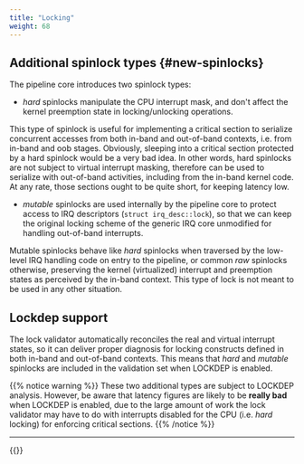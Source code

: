 ```yaml
---
title: "Locking"
weight: 68
---
```


## Additional spinlock types {#new-spinlocks}

The pipeline core introduces two spinlock types:

+ *hard* spinlocks manipulate the CPU interrupt mask, and don't affect
  the kernel preemption state in locking/unlocking operations.

This type of spinlock is useful for implementing a critical section to
serialize concurrent accesses from both in-band and out-of-band
contexts, i.e. from in-band and oob stages. Obviously, sleeping into a
critical section protected by a hard spinlock would be a very bad
idea. In other words, hard spinlocks are not subject to virtual
interrupt masking, therefore can be used to serialize with out-of-band
activities, including from the in-band kernel code. At any rate, those
sections ought to be quite short, for keeping latency low.

+ *mutable* spinlocks are used internally by the pipeline core to
  protect access to IRQ descriptors (`struct irq_desc::lock`), so that
  we can keep the original locking scheme of the generic IRQ core
  unmodified for handling out-of-band interrupts.

Mutable spinlocks behave like *hard* spinlocks when traversed by the
low-level IRQ handling code on entry to the pipeline, or common *raw*
spinlocks otherwise, preserving the kernel (virtualized) interrupt and
preemption states as perceived by the in-band context. This type of
lock is not meant to be used in any other situation.

## Lockdep support

The lock validator automatically reconciles the real and virtual
interrupt states, so it can deliver proper diagnosis for locking
constructs defined in both in-band and out-of-band contexts. This
means that *hard* and *mutable* spinlocks are included in the
validation set when LOCKDEP is enabled.

{{% notice warning %}}
These two additional types are subject to LOCKDEP analysis. However,
be aware that latency figures are likely to be **really bad** when
LOCKDEP is enabled, due to the large amount of work the lock validator
may have to do with interrupts disabled for the CPU (i.e. _hard_
locking) for enforcing critical sections.
{{% /notice %}}

---

{{<lastmodified>}}
